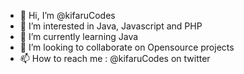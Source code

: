 - 👋 Hi, I’m @kifaruCodes
- 👀 I’m interested in Java, Javascript and PHP
- 🌱 I’m currently learning Java
- 💞️ I’m looking to collaborate on Opensource projects
- 📫 How to reach me : @kifaruCodes on twitter

<!---
kifaruCodes/kifaruCodes is a ✨ special ✨ repository because its `README.md` (this file) appears on your GitHub profile.
You can click the Preview link to take a look at your changes.
--->
